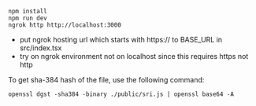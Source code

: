```
npm install
npm run dev
ngrok http http://localhost:3000
```

- put ngrok hosting url which starts with https:// to BASE_URL in src/index.tsx
- try on ngrok environment not on localhost since this requires https not http


To get sha-384 hash of the file, use the following command:

```
openssl dgst -sha384 -binary ./public/sri.js | openssl base64 -A
```
